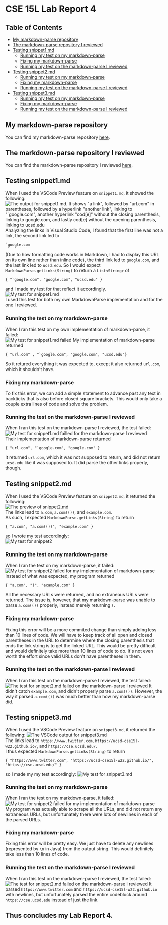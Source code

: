 # CSE 15L Lab Report 4
## Table of Contents
- [My markdown-parse repository](#my-repo)
- [The markdown-parse repository I reviewed](#review-repo)
- [Testing snippet1.md](#s1-test)
   - [Running my test on my markdown-parse](#s1-mine)
   - [Fixing my markdown-parse](#s1-fix)
   - [Running my test on the markdown-parse I reviewed](#s1-review)
- [Testing snippet2.md](#s2-test)
   - [Running my test on my markdown-parse](#s2-mine)
   - [Fixing my markdown-parse](#s2-fix)
   - [Running my test on the markdown-parse I reviewed](#s2-review)
- [Testing snippet3.md](#s3-test)
   - [Running my test on my markdown-parse](#s3-mine)
   - [Fixing my markdown-parse](#s3-fix)
   - [Running my test on the markdown-parse I reviewed](#s3-review)

<h2 id="my-repo"> My markdown-parse repository</h2>

You can find my markdown-parse repository [here](https://github.com/Akhil841/markdown-parse).
<h2 id="review-repo"> The markdown-parse repository I reviewed</h2>

You can find the markdown-parse repository I reviewed [here](https://github.com/LippsVega/markdown-parse).
<h2 id="s1-test">Testing snippet1.md</h2>

When I used the VSCode Preview feature on `snippet1.md`, it showed the following:<br>
![The output for snippet1.md. It shows "a link", followed by "url.com" in parentheses, followed by a hyperlink "another link", linking to "`google.com", another hyperlink "cod[e]" without the closing parenthesis, linking to google.com, and lastly cod[e] without the opening parenthesis, linking to ucsd.edu](lr4-snippet-1.png)<br>
Analyzing the links in Visual Studio Code, I found that the first line was not a link, the second link led to 
```
`google.com 
```
(Due to how formatting code works in Markdown, I had to display this URL on its own line rather than inline code), the third link led to `google.com`, and the last link led to `ucsd.edu`. So I would expect `MarkdownParse.getLinks(String)` to return a `List<String>` of 
```
{ "`google.com", "google.com", "ucsd.edu" }
``` 
and I made my test for that reflect it accordingly.<br>
![My test for snippet1.md](lr4-test-snippet-1.png)<br>
I used this test for both my own MarkdownParse implementation and for the one I reviewed.
<h3 id="s1-mine"> Running the test on my markdown-parse</h3>

When I ran this test on my own implementation of markdown-parse, it failed:<br>
![My test for snippet1.md failed](lr4-test-snippet-1-mine.png)
My implementation of markdown-parse returned 
```
{ "url.com" , "`google.com", "google.com", "ucsd.edu"}
```
So it retured everything it was expected to, except it also returned `url.com`, which it shouldn't have.
<h3 id="s1-fix"> Fixing my markdown-parse</h3>

To fix this error, we can add a simple statement to advance past any text in backticks that is also before closed square brackets. This would only take a couple extra lines of code and solve the problem.
<h3 id="s1-review"> Running the test on the markdown-parse I reviewed</h3>

When I ran this test on the markdown-parse I reviewed, the test failed:<br>
![My test for snippet1.md failled for the markdown-parse I reviewed](lr4-test-snippet-1-review.png)<br>
Their implementation of markdown-parse returned
```
{ "url.com", "`google.com", "google.com" }
```
It returned `url.com`, which it was not supposed to return, and did not return `ucsd.edu` like it was supposed to. It did parse the other links properly, though.
<h2 id="s2-test"> Testing snippet2.md</h2>

When I used the VSCode Preview feature on `snippet2.md`, it returned the following:<br>
![The preview of snippet2.md](lr4-snippet-2.png)<br>
The links lead to `a.com`, `a.com(())`, and `example.com`.<br>
As such, I expected `MarkdownParse.getLinks(String)` to return
```
{ "a.com", "a.com(())", "example.com" }
```
so I wrote my test accordingly:<br>
![My test for snippet2](lr4-test-snippet-2.png)
<h3 id="s2-mine"> Running the test on my markdown-parse</h3>

When I ran the test on my markdown-parse, it failed:<br>
![My test for snippet2 failed for my implementation of markdown-parse](lr4-test-snippet-2-mine.png)<br>
Instead of what was expected, my program returned
```
{ "a.com", "(", "example.com" }
```
All the necessary URLs were returned, and no extraneous URLs were returned. The issue is, however, that my markdown-parse was unable to parse `a.com(())` properly, instead merely returning `(`.
<h3 id="s2-fix">Fixing my markdown-parse</h3>

Fixing this error will be a more commited change than simply adding less than 10 lines of code. We will have to keep track of all open and closed parentheses in the URL to determine where the closing parenthesis that ends the link string is to get the linked URL. This would be pretty difficult and would definitely take more than 10 lines of code to do. It's not even worth the effort since valid URLs don't have parentheses in them.
<h3 id="s2-review"> Running the test on the markdown-parse I reviewed</h3>

When I ran this test on the markdown-parse I reviewed, the test failed:<br>
![The test for snippet2.md failed on the markdown-parse I reviewed](lr4-test-snippet-2-review.png)
It didn't catch `example.com`, and didn't properly parse `a.com(())`. However, the way it parsed `a.com(())` was much better than how my markdown-parse did.
<h2 id="s3-test">Testing snippet3.md</h2>

When I used the VSCode Preview feature on `snippet3.md`, it returned the following:
![The VSCode output for snippet3.md](lr4-snippet-3.png)<br>
The links lead to `https://www.twitter.com`, `https://ucsd-cse15l-w22.github.io/`, and `https://cse.ucsd.edu/`.<br> 
I thus expected `MarkdownParse.getLinks(String)` to return
```
{ "https://www.twitter.com", "https://ucsd-cse15l-w22.github.io/", "https://cse.ucsd.edu/" }
``` 
so I made my my test accordingly:
![My test for snippet3.md](lr4-test-snippet-3.png)
<h3 id="s3-mine">Running the test on my markdown-parse</h3>

When I ran the test on my markdown-parse, it failed:<br>
![My test for snippet2 failed for my implementation of markdown-parse](lr4-test-snippet-3-mine.png)<br>
My program was actually able to scrape all the URLs, and did not return any extraneous URLs, but unfortunately there were lots of newlines in each of the parsed URLs.
<h3 id="s3-fix">Fixing my markdown-parse</h3>

Fixing this error will be pretty easy. We just have to delete any newlines (represented by `\n` in Java) from the output string. This would definitely take less than 10 lines of code.
<h3 id="s3-review">Running the test on the markdown-parse I reviewed</h3>

When I ran this test on the markdown-parse I reviewed, the test failed:<br>
![The test for snippet2.md failed on the markdown-parse I reviewed](lr4-test-snippet-3-review.png)
It parsed `https://www.twitter.com` and `https://ucsd-cse15l-w22.github.io` with newlines, but unfortunately parsed the entire codeblock around `https://cse.ucsd.edu` instead of just the link.
## Thus concludes my Lab Report 4.